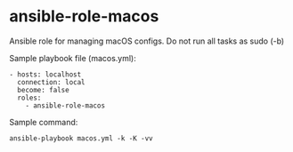 # ansible-role-macos

Ansible role for managing macOS configs. Do not run all tasks as sudo (-b)

Sample playbook file (macos.yml):
```
- hosts: localhost
  connection: local
  become: false
  roles:
    - ansible-role-macos
```

Sample command:

`ansible-playbook macos.yml -k -K -vv`
